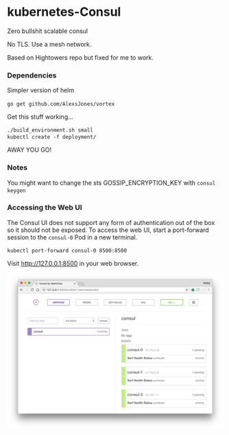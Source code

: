 # kubernetes-Consul


Zero bullshit scalable consul

No TLS. Use a mesh network.

Based on Hightowers repo but fixed for me to work.

### Dependencies

Simpler version of helm

`go get github.com/AlexsJones/vortex`  

Get this stuff working...

```
./build_environment.sh small
kubectl create -f deployment/
```

AWAY YOU GO!


### Notes

You might want to change the sts GOSSIP_ENCRYPTION_KEY with `consul keygen`

### Accessing the Web UI

The Consul UI does not support any form of authentication out of the box so it should not be exposed. To access the web UI, start a port-forward session to the `consul-0` Pod in a new terminal.

```
kubectl port-forward consul-0 8500:8500
```

Visit http://127.0.0.1:8500 in your web browser.

![Image of Consul UI](images/consul-ui.png)
